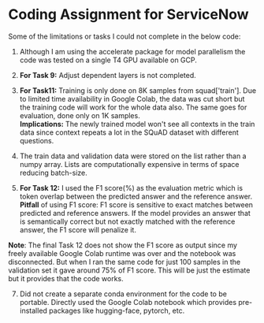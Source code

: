 # Coding Assignment for ServiceNow
Some of the limitations or tasks I could not complete in the below code:
1. Although I am using the accelerate package for model parallelism the code was tested on a single T4 GPU available on GCP.
2. **For Task 9:** Adjust dependent layers is not completed.

3. **For Task11:** Training is only done on 8K samples from squad['train']. Due to limited time availability in Google Colab, the data was cut short but the training code will work for the whole data also. The same goes for evaluation, done only on 1K samples.</br>
**Implications:** The newly trained model won't see all contexts in the train data since context repeats a lot in the SQuAD dataset with different questions.

4. The train data and validation data were stored on the list rather than a numpy array. Lists are computationally expensive in terms of space reducing batch-size.

5. **For Task 12:** I used the F1 score(%) as the evaluation metric which is token overlap between the predicted answer and the reference answer.</br>
   **Pitfall** of using F1 score: F1 score is sensitive to exact matches between predicted and reference answers. If the model provides an answer that is semantically correct but not exactly matched with the reference answer, the F1 score will penalize it.

**Note**: The final Task 12 does not show the F1 score as output since my freely available Google Colab runtime was over and the notebook was disconnected. But when I ran the same code for just 100 samples in the validation set it gave around 75% of F1 score. This will be just the estimate but it provides that the code works.

7. Did not create a separate conda environment for the code to be portable. Directly used the Google Colab notebook which provides pre-installed packages like hugging-face, pytorch, etc.
